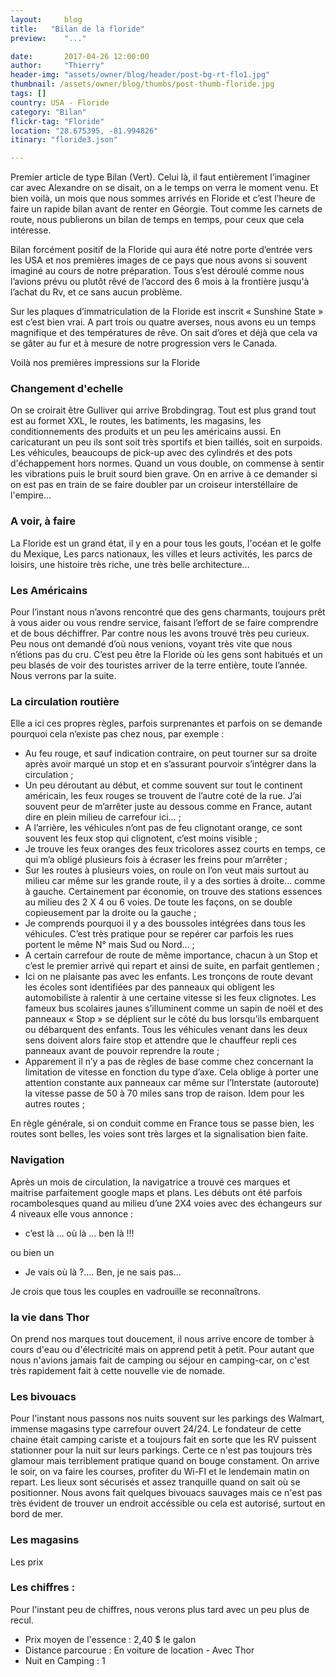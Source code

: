 ```yaml
---
layout:     blog
title:   "Bilan de la floride"
preview:    "..."

date:       2017-04-26 12:00:00
author:     "Thierry"
header-img: "assets/owner/blog/header/post-bg-rt-flo1.jpg"
thumbnail: /assets/owner/blog/thumbs/post-thumb-floride.jpg
tags: []
country: USA - Floride
category: "Bilan"
flickr-tag: "Floride"
location: "28.675395, -81.994826"
itinary: "floride3.json"

---
```


Premier article de type Bilan (Vert). Celui là, il faut entièrement l’imaginer car avec Alexandre on se disait, on a le temps on verra le moment venu. Et bien voilà, un mois que nous sommes arrivés en Floride et c’est l’heure de faire un rapide bilan avant de renter en Géorgie. Tout comme les carnets de route, nous publierons un bilan de temps en temps, pour ceux que cela intéresse.  

Bilan forcément positif de la Floride qui aura été notre porte d’entrée vers les USA et nos premières images de ce pays que nous avons si souvent imaginé au cours de notre préparation. Tous s’est déroulé comme nous l’avions prévu ou plutôt rêvé de l’accord des 6 mois à la frontière jusqu'à l’achat du Rv, et ce sans aucun problème.   

Sur les plaques d’immatriculation de la Floride est inscrit « Sunshine State » est c’est bien vrai. A part trois ou quatre averses, nous avons eu un temps magnifique et des températures de rêve. On sait d’ores et déjà que cela va se gâter au fur et à mesure de notre progression vers le Canada.   



Voilà nos premières impressions sur la Floride   

### Changement d'echelle  

On se croirait être Gulliver qui arrive Brobdingrag. Tout est plus grand tout est au formet XXL, le routes, les batiments, les magasins, les conditionnements des produits et un peu les américains aussi. En caricaturant un peu ils sont soit très sportifs et bien taillés, soit en surpoids. Les véhicules, beaucoups de pick-up avec des cylindrés et des pots d'échappement hors normes. Quand un vous double, on commense à sentir les vibrations puis le bruit sourd bien grave. On en arrive à ce demander si on est pas en train de se faire doubler par un croiseur interstéllaire de l'empire...   

### A voir, à faire   

La Floride est un grand état, il y en a pour tous les gouts, l'océan et le golfe du Mexique, Les parcs nationaux, les villes et leurs activités, les parcs de loisirs, une histoire très riche, une très belle architecture...   

### Les Américains   

Pour l’instant nous n’avons rencontré que des gens charmants, toujours prêt à vous aider ou vous rendre service, faisant l’effort de se faire comprendre et de bous déchiffrer. Par contre nous les avons trouvé très peu curieux. Peu nous ont demandé d’où nous venions, voyant très vite que nous n’étions pas du cru. C’est peu être la Floride où les gens sont habitués et un peu blasés de voir des touristes arriver de la terre entière, toute l’année. Nous verrons par la suite.

### La circulation routière   

Elle a ici ces propres règles, parfois surprenantes et parfois on se demande pourquoi cela n’existe pas chez nous, par exemple :   

* Au feu rouge, et sauf indication contraire, on peut tourner sur sa droite après avoir marqué un stop et en s’assurant pourvoir s’intégrer dans la circulation ;
* Un peu déroutant au début, et comme souvent sur tout le continent américain, les feux rouges se trouvent de l’autre coté de la rue. J’ai souvent peur de m’arrêter juste au dessous comme en France, autant dire en plein milieu de carrefour ici… ;
* A l’arrière, les véhicules n’ont pas de feu clignotant orange, ce sont souvent les feux stop qui clignotent, c’est moins visible ;
* Je trouve les feux oranges des feux tricolores assez courts en temps, ce qui m’a obligé plusieurs fois à écraser les freins pour m’arrêter ;
* Sur les routes à plusieurs voies, on roule on l’on veut mais surtout au milieu car même sur les grande route, il y a des sorties à droite… comme à gauche. Certainement par économie, on trouve des stations essences au milieu des 2 X 4 ou 6 voies. De toute les façons, on se double copieusement par la droite ou la gauche ;
* Je comprends pourquoi il y a des boussoles intégrées dans tous les véhicules. C’est très pratique pour se repérer car parfois les rues portent le même N° mais Sud ou Nord… ;
* A certain carrefour de route de même importance, chacun à un Stop et c’est le premier arrivé qui repart et ainsi de suite, en parfait gentlemen ;
* Ici on ne plaisante pas avec les enfants. Les tronçons de route devant les écoles sont identifiées par des panneaux qui obligent les automobiliste à ralentir à une certaine vitesse si les feux clignotes. Les fameux bus scolaires jaunes s’illuminent comme un sapin de noël et des panneaux « Stop » se déplient sur le côté du bus lorsqu’ils embarquent ou débarquent des enfants. Tous les véhicules venant dans les deux sens doivent alors faire stop et attendre que le chauffeur repli ces panneaux avant de pouvoir reprendre la route ;
* Apparement il n’y a pas de règles de base comme chez concernant la limitation de vitesse en fonction du type d’axe. Cela oblige à porter une attention constante aux panneaux car même sur l’Interstate (autoroute) la vitesse passe de 50 à 70 miles sans trop de raison. Idem pour les autres routes ;   

En règle générale, si on conduit comme en France tous se passe bien, les routes sont belles, les voies sont très larges et la signalisation bien faite.  

### Navigation  

Après un mois de circulation, la navigatrice a trouvé ces marques et maitrise parfaitement google maps et plans. Les débuts ont été parfois rocambolesques quand au milieu d’une 2X4 voies avec des échangeurs sur 4 niveaux elle vous annonce :      
* c’est là … où là … ben là !!!   

ou bien un

* Je vais où là ?…. Ben, je ne sais pas…    

Je crois que tous les couples en vadrouille se reconnaîtrons.  

### la vie dans Thor  

On prend nos marques tout doucement, il nous arrive encore de tomber à cours d'eau ou d'électricité mais on apprend petit à petit. Pour autant que nous n'avions jamais fait de camping ou séjour en camping-car, on c'est très rapidement fait à cette nouvelle vie de nomade.  

### Les bivouacs  

Pour l'instant nous passons nos nuits souvent sur les parkings des Walmart, immense magasins type carrefour ouvert 24/24. Le fondateur de cette chaine était camping cariste et a toujours fait en sorte que les RV puissent stationner pour la nuit sur leurs parkings. Certe ce n'est pas toujours très glamour mais terriblement pratique quand on bouge constament. On arrive le soir, on va faire les courses, profiter du Wi-FI et le lendemain matin on repart. Les lieux sont sécurisés et assez tranquille quand on sait où se positionner. Nous avons fait quelques bivouacs sauvages mais ce n'est pas très évident de trouver un endroit accéssible ou cela est autorisé, surtout en bord de mer.  


### Les magasins  

Les prix  

### Les chiffres :  

Pour l'instant peu de chiffres, nous verons plus tard avec un peu plus de recul.  

* Prix moyen de l'essence : 2,40 $ le galon
* Distance parcourue : En voiture de location - Avec Thor
* Nuit en Camping : 1
